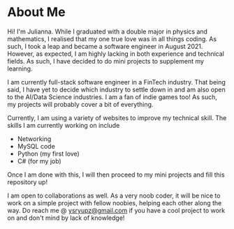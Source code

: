 # About Me 

Hi! I'm Julianna. While I graduated with a double major in physics and mathematics, I realised that my one true love was in all things coding. As such, I took a leap and became a software engineer in August 2021. However, as expected, I am highly lacking in both experience and technical fields. As such, I have decided to do mini projects to supplement my learning. 

I am currently full-stack software engineer in a FinTech industry. That being said, I have yet to decide which industry to settle down in and am also open to the AI/Data Science industries. I am a fan of indie games too! As such, my projects will probably cover a bit of everything.

Currently, I am using a variety of websites to improve my technical skill. The skills I am currently working on include
- Networking
- MySQL code
- Python (my first love)
- C# (for my job)

Once I am done with this, I will then proceed to my mini projects and fill this repository up!

I am open to collaborations as well. As a very noob coder, it will be nice to work on a simple project with fellow noobies, helping each other along the way. Do reach me @ ysryupz@gmail.com if you have a cool project to work on and don't mind by lack of knowledge!

<!---
yap-julianna/yap-julianna is a ✨ special ✨ repository because its `README.md` (this file) appears on your GitHub profile.
You can click the Preview link to take a look at your changes.
--->
